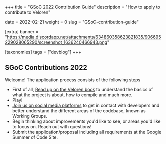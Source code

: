 +++
title = "GSoC 2022 Contribution Guide"
description = "How to apply to contribute to Veloren"

date = 2022-02-21
weight = 0
slug = "GSoC-contribution-guide"

[extra]
banner = "https://media.discordapp.net/attachments/634860358623821835/906695229028065290/screenshot_1636240466943.png"

[taxonomies]
tags = ["devblog"]
+++

## SGoC Contributions 2022

Welcome! The application process consists of the following steps

- First of all, [Read up on the Veloren
  book](https://book.veloren.net/introduction/index.html) to understand the
  basics of what the project is about, how to compile and much more.
- Play!
- [Join us on social media platforms](https://veloren.net/joinus) to get in
  contact with developers and better understand the different areas of the
  codebase, known as Working Groups.
- Begin thinking about improvements you'd like to see, or areas you'd like to
  focus on. Reach out with questions!
- Submit the application/proposal including all requirements at the Google
  Summer of Code Site.
